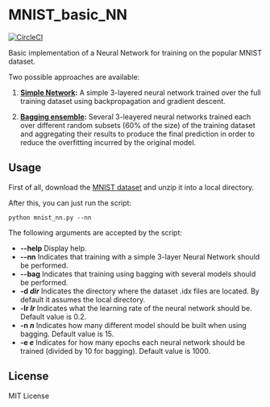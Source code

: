 
# MNIST_basic_NN
[![CircleCI](https://circleci.com/gh/Sbalbp/MNIST_basic_NN/tree/master.svg?style=svg)](https://circleci.com/gh/Sbalbp/MNIST_basic_NN/tree/master)

Basic implementation of a Neural Network for training on the popular MNIST dataset.

Two possible approaches are available:
1. __[Simple Network](https://en.wikipedia.org/wiki/Artificial_neural_network):__
A simple 3-layered neural network trained over the full training dataset using backpropagation and gradient descent.

2. __[Bagging ensemble](https://en.wikipedia.org/wiki/Bootstrap_aggregating):__
Several 3-leayered neural networks trained each over different random subsets (60% of the size) of the training dataset and aggregating their results to produce the final prediction in order to reduce the overfitting incurred by the original model.

## Usage

First of all, download the [MNIST dataset](http://yann.lecun.com/exdb/mnist/) and unzip it into a local directory.

After this, you can just run the script:
```
python mnist_nn.py --nn
```

The following arguments are accepted by the script:
* __--help__ Display help.
* __--nn__ Indicates that training with a simple 3-layer Neural Network should be performed.
* __--bag__ Indicates that training using bagging with several models should be performed.
* __-d *dir*__ Indicates the directory where the dataset .idx files are located. By default it assumes the local directory.
* __-lr *lr*__ Indicates what the learning rate of the neural network should be. Default value is 0.2.
* __-n *n*__ Indicates how many different model should be built when using bagging. Default value is 15.
* __-e *e*__ Indicates for how many epochs each neural network should be trained (divided by 10 for bagging). Default value is 1000.

## License

MIT License


